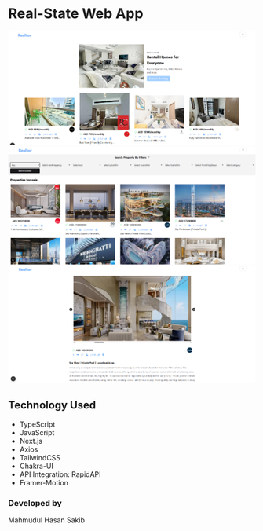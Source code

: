 # Real-State Web App

![Screenshot of Home Page](/src/app/assets/home.png)
![Screenshot of Search Page](/src/app/assets/search.png)
![Screenshot of Specific Page](/src/app/assets/specific.png)

## Technology Used

- TypeScript
- JavaScript
- Next.js
- Axios
- TailwindCSS
- Chakra-UI
- API Integration: RapidAPI
- Framer-Motion

### Developed by

Mahmudul Hasan Sakib
